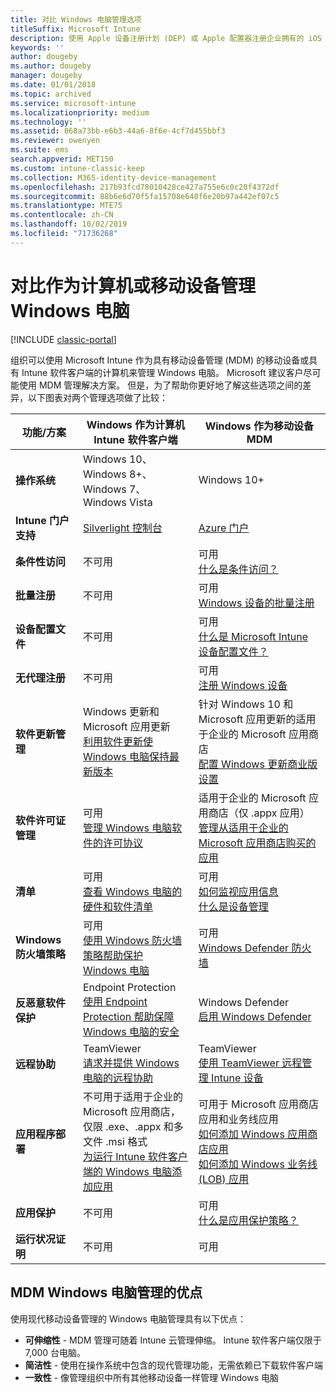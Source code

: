 ```yaml
---
title: 对比 Windows 电脑管理选项
titleSuffix: Microsoft Intune
description: 使用 Apple 设备注册计划 (DEP) 或 Apple 配置器注册企业拥有的 iOS 设备。
keywords: ''
author: dougeby
ms.author: dougeby
manager: dougeby
ms.date: 01/01/2018
ms.topic: archived
ms.service: microsoft-intune
ms.localizationpriority: medium
ms.technology: ''
ms.assetid: 068a73bb-e6b3-44a6-8f6e-4cf7d455bbf3
ms.reviewer: owenyen
ms.suite: ems
search.appverid: MET150
ms.custom: intune-classic-keep
ms.collection: M365-identity-device-management
ms.openlocfilehash: 217b93fcd78010428ce427a755e6c0c20f4372df
ms.sourcegitcommit: 88b6e6d70f5fa15708e640f6e20b97a442ef07c5
ms.translationtype: MTE75
ms.contentlocale: zh-CN
ms.lasthandoff: 10/02/2019
ms.locfileid: "71736268"
---
```

# <a name="compare-managing-windows-pcs-as-computers-or-mobile-devices"></a>对比作为计算机或移动设备管理 Windows 电脑

[!INCLUDE [classic-portal](../../intune-classic/includes/classic-portal.md)]

组织可以使用 Microsoft Intune 作为具有移动设备管理 (MDM) 的移动设备或具有 Intune 软件客户端的计算机来管理 Windows 电脑。  Microsoft 建议客户尽可能使用 MDM 管理解决方案。 但是，为了帮助你更好地了解这些选项之间的差异，以下图表对两个管理选项做了比较：

|**功能/方案** |**Windows 作为计算机**<br>Intune 软件客户端 | **Windows 作为移动设备**<br>MDM |
|--------------|-------------------------------|-------------------------------|
|**操作系统** |Windows 10、Windows 8+、Windows 7、Windows Vista | Windows 10+ |
|**Intune 门户支持** |[Silverlight 控制台](https://manage.microsoft.com)|[Azure 门户](https://portal.azure.com) |
|**条件性访问**|不可用|可用 <br>[什么是条件访问？](../protect/conditional-access.md)|
|**批量注册**|不可用|可用 <br>[Windows 设备的批量注册](../enrollment/windows-bulk-enroll.md)|
|**设备配置文件**|不可用|可用 <br>[什么是 Microsoft Intune 设备配置文件？](../configuration/device-profiles.md)|
|**无代理注册**|不可用 |可用<br>[注册 Windows 设备](../enrollment/windows-enroll.md)|
|**软件更新管理**| Windows 更新和 Microsoft 应用更新<br>[利用软件更新使 Windows 电脑保持最新版本](../keep-windows-pcs-up-to-date-with-software-updates-in-microsoft-intune.md)|针对 Windows 10 和 Microsoft 应用更新的适用于企业的 Microsoft 应用商店<br> [配置 Windows 更新商业版设置](../protect/windows-update-for-business-configure.md) |
|**软件许可证管理**|可用 <br>[管理 Windows 电脑软件的许可协议](../manage-license-agreements-for-windows-pc-software-in-microsoft-intune.md)|适用于企业的 Microsoft 应用商店（仅 .appx 应用）<br>[管理从适用于企业的 Microsoft 应用商店购买的应用](../apps/windows-store-for-business.md)|
|**清单**|可用 <br>[查看 Windows 电脑的硬件和软件清单](view-hardware-and-software-inventory-for-windows-pcs-in-microsoft-intune.md)|可用 <br>[如何监视应用信息](../apps/apps-monitor.md)<br>[什么是设备管理](../remote-actions/device-management.md)|
|**Windows 防火墙策略**|可用 <br>[使用 Windows 防火墙策略帮助保护 Windows 电脑](../help-protect-windows-pcs-using-windows-firewall-policies-in-microsoft-intune.md) |可用 <br>[Windows Defender 防火墙](../protect/endpoint-protection-windows-10.md#windows-defender-firewall)|
|**反恶意软件保护**|Endpoint Protection<br>[使用 Endpoint Protection 帮助保障 Windows 电脑的安全](../help-secure-windows-pcs-with-endpoint-protection-for-microsoft-intune.md)|Windows Defender<br>[启用 Windows Defender](../protect/advanced-threat-protection.md)|
|**远程协助** |TeamViewer<br>[请求并提供 Windows 电脑的远程协助](request-and-provide-remote-assistance-for-windows-pcs-in-microsoft-intune.md)|TeamViewer<br> [使用 TeamViewer 远程管理 Intune 设备](../remote-actions/teamviewer-support.md) |
|**应用程序部署** | 不可用于适用于企业的 Microsoft 应用商店，<br>仅限 .exe、.appx 和多文件 .msi 格式<br>[为运行 Intune 软件客户端的 Windows 电脑添加应用](add-apps-for-windows-pcs-in-microsoft-intune.md)|可用于 Microsoft 应用商店应用和业务线应用<br>[如何添加 Windows 应用商店应用](../apps/store-apps-windows.md)<br>[如何添加 Windows 业务线 (LOB) 应用](../apps/lob-apps-windows.md)|
|**应用保护**|不可用|可用 <br>[什么是应用保护策略？](../apps/app-protection-policy.md)|
|**运行状况证明**|不可用|可用|


## <a name="advantages-of-mdm-windows-pc-management"></a>MDM Windows 电脑管理的优点
使用现代移动设备管理的 Windows 电脑管理具有以下优点：
- **可伸缩性** - MDM 管理可随着 Intune 云管理伸缩。 Intune 软件客户端仅限于 7,000 台电脑。
- **简洁性** - 使用在操作系统中包含的现代管理功能，无需依赖已下载软件客户端
- **一致性** - 像管理组织中所有其他移动设备一样管理 Windows 电脑
<!-- - **Cloud optimization** - -->

